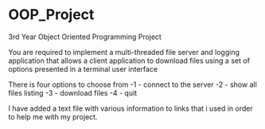 # OOP_Project
3rd Year Object Oriented Programming Project

You are required to implement a multi-threaded file server and logging application that allows
a client application to download files using a set of options presented in a terminal user interface

There is four options to choose from
-1 - connect to the server
-2 - show all files listing
-3 - download files
-4 - quit

I have added a text file with various information to links that i used in order to help me with my project.

